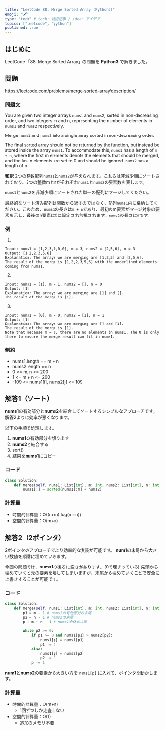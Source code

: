 ```yaml
---
title: "LeetCode 88. Merge Sorted Array (Python3)"
emoji: "🖋"
type: "tech" # tech: 技術記事 / idea: アイデア
topics: ["leetcode", "python"]
published: true
---
```

## はじめに
LeetCode 「88. Merge Sorted Array」の問題を **Python3** で解きました。

## 問題
https://leetcode.com/problems/merge-sorted-array/description/

### 問題文
You are given two integer arrays `nums1` and `nums2`, sorted in non-decreasing order, and two integers m and n, representing the number of elements in `nums1` and `nums2` respectively.

Merge `nums1` and `nums2` into a single array sorted in non-decreasing order.

The final sorted array should not be returned by the function, but instead be stored inside the array `nums1`. To accommodate this, `nums1` has a length of `m + n`, where the first m elements denote the elements that should be merged, and the last n elements are set to 0 and should be ignored. `nums2` has a length of n.



**和訳**
2つの整数配列`nums1`と`nums2`が与えられます。これらは非減少順にソートされており、2つの整数mとnがそれぞれ`nums1`と`nums2`の要素数を表します。

`nums1`と`nums2`を非減少順にソートされた単一の配列にマージしてください。

最終的なソート済み配列は関数から返すのではなく、配列`nums1`内に格納してください。このため、`nums1`の長さは`m + n`であり、最初のm要素がマージ対象の要素を示し、最後のn要素は0に設定され無視されます。`nums2`の長さはnです。

### 例
1.
```
Input: nums1 = [1,2,3,0,0,0], m = 3, nums2 = [2,5,6], n = 3
Output: [1,2,2,3,5,6]
Explanation: The arrays we are merging are [1,2,3] and [2,5,6].
The result of the merge is [1,2,2,3,5,6] with the underlined elements coming from nums1.
```

2.
```
Input: nums1 = [1], m = 1, nums2 = [], n = 0
Output: [1]
Explanation: The arrays we are merging are [1] and [].
The result of the merge is [1].
```

3.
```
Input: nums1 = [0], m = 0, nums2 = [1], n = 1
Output: [1]
Explanation: The arrays we are merging are [] and [1].
The result of the merge is [1].
Note that because m = 0, there are no elements in nums1. The 0 is only there to ensure the merge result can fit in nums1.
```

### 制約
- nums1.length == m + n
- nums2.length == n
- 0 <= m, n <= 200
- 1 <= m + n <= 200
- -109 <= nums1[i], nums2[j] <= 109

## 解答1（ソート）
**nums1**の有効部分と**nums2**を結合してソートするシンプルなアプローチです。
解答2よりは効率が悪くなります。

以下の手順で処理します。

1. **nums1**の有効部分を切り出す
2. **nums2**と結合する
3. sort()
4. 結果を**nums1**にコピー

### コード
```py
class Solution:
    def merge(self, nums1: List[int], m: int, nums2: List[int], n: int) -> None:
        nums1[:] = sorted(nums1[:m] + nums2)
```

### 計算量
- 時間的計算量：O((m+n) log(m+n))
- 空間的計算量：O(m+n)


## 解答2（2ポインタ）
2ポインタのアプローチでより効率的な実装が可能です。
**num1**の末尾から大きい数値を順番に埋めていきます。

今回の問題では、**nums1**の後ろに空きがあります。(0で埋まっている)
先頭から埋めていくと元の要素を壊してしまいますが、末尾から埋めていくことで安全に上書きすることが可能です。

### コード
```py
class Solution:
    def merge(self, nums1: List[int], m: int, nums2: List[int], n: int) -> None:
        p1 = m - 1 # nums1の有効部分の末尾
        p2 = n - 1 # nums2の末尾
        p = m + n - 1 # nums1全体の末尾

        while p2 >= 0:
            if p1 >= 0 and nums1[p1] > nums2[p2]:
                nums1[p] = nums1[p1]
                p1 -= 1
            else:
                nums1[p] = nums2[p2]
                p2 -= 1
            p -= 1
```

**num1**と**nums2**の要素から大きい方を `nums1[p]` に入れて、ポインタを動かします。


### 計算量
- 時間的計算量：O(m+n)
    - 1回ずつしか走査しない
- 空間的計算量：O(1)
    - 追加のメモリ不要